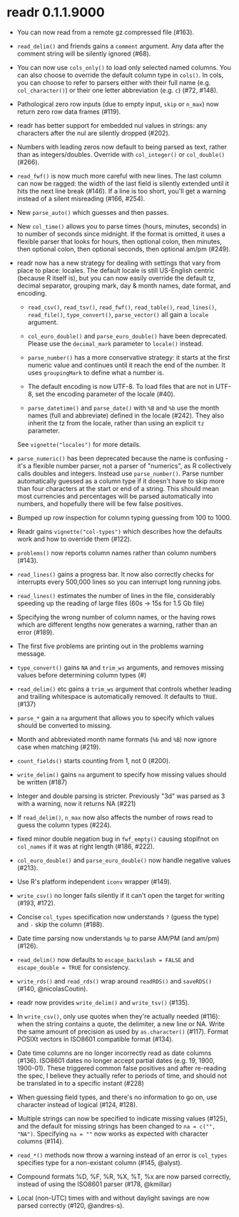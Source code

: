 # readr 0.1.1.9000

* You can now read from a remote gz compressed file (#163).

* `read_delim()` and friends gains a `comment` argument. Any data after the
  comment string will be silently ignored (#68).

* You can now use `cols_only()` to load only selected named columns. You can
  also choose to override the default column type in `cols()`. In cols, you
  can choose to refer to parsers either with their full name (e.g. 
  `col_character()`) or their one letter abbreviation (e.g. `c`) (#72, #148).

* Pathological zero row inputs (due to empty input, `skip` or `n_max`) now
  return zero row data frames (#119).

* readr has better support for embedded nul values in strings: any characters
  after the nul are silently dropped (#202).

* Numbers with leading zeros now default to being parsed as text, rather than
  as integers/doubles. Override with `col_integer()` or `col_double()` (#266).

* `read_fwf()` is now much more careful with new lines. The last column 
  can now be ragged: the width of the last field is silently extended until
  it hits the next line break (#146). If a line is too short, you'll get
  a warning instead of a silent misreading (#166, #254).

* New `parse_auto()` which guesses and then passes.

* New `col_time()` allows you to parse times (hours, minutes, seconds) in
  to number of seconds since midnight. If the format is omitted, it uses
  a flexible parser that looks for hours, then optional colon, then minutes,
  then optional colon, then optional seconds, then optional am/pm (#249).

* readr now has a new strategy for dealing with settings that vary from
  place to place: locales. The default locale is still US-English centric
  (because R itself is), but you can now easily override the default
  tz, decimal separator, grouping mark, day & month names, date format, and 
  encoding.
  
    * `read_csv()`, `read_tsv()`, `read_fwf()`, `read_table()`, 
      `read_lines()`, `read_file()`, `type_convert()`, `parse_vector()` 
      all gain a `locale` argument.

    * `col_euro_double()` and `parse_euro_double()` have been deprecated.
      Please use the `decimal_mark` parameter to `locale()` instead.
      
    * `parse_number()` has a more conservative strategy: it starts at 
      the first numeric value and continues until it reach the end of the 
      number. It uses `groupingMark` to define what a number is.
      
    * The default encoding is now UTF-8. To load files that are not 
      in UTF-8, set the encoding parameter of the locale (#40).
      
    * `parse_datetime()` and `parse_date()` with `%B` and `%b` use the
      month names (full and abbreviate) defined in the locale (#242).
      They also inherit the tz from the locale, rather than using an
      explicit `tz` parameter.
      
  See `vignette("locales")` for more details.
      
* `parse_numeric()` has been deprecated because the name is confusing - 
  it's a flexible number parser, not a parser of "numerics", as R collectively
  calls doubles and integers. Instead use `parse_number()`. Parse number
  automatically guessed as a column type if it doesn't have to skip more than
  four characters at the start or end of a string. This should mean most 
  currencies and percentages will be parsed automatically into numbers, and
  hopefully there will be few false positives.

* Bumped up row inspection for column typing guessing from 100 to 1000.

* Readr gains `vignette("col-types")` which describes how the defaults
  work and how to override them (#122).

* `problems()` now reports column names rather than column numbers (#143).

* `read_lines()` gains a progress bar. It now also correctly checks for 
  interrupts every 500,000 lines so you can interrupt long running jobs.

* `read_lines()` estimates the number of lines in the file, considerably
  speeding up the reading of large files (60s -> 15s for 1.5 Gb file)

* Specifying the wrong number of column names, or the having rows which
  are different lengths now generates a warning, rather than an error (#189).

* The first five problems are printing out in the problems warning message.

* `type_convert()` gains `NA` and `trim_ws` arguments, and removes missing
  values before determining column types (#)

* `read_delim()` etc gains a `trim_ws` argument that controls whether leading
  and trailing whitespace is automatically removed. It defaults to `TRUE`. (#137)
  
* `parse_*` gain a `na` argument that allows you to specify which values should
  be converted to missing.

* Month and abbreviated month name formats (`%b` and `%B`) now ignore
  case when matching (#219).

* `count_fields()` starts counting from 1, not 0 (#200).

* `write_delim()` gains `na` argument to specify how missing values should be
  written (#187)

* Integer and double parsing is stricter. Previously "3d" was parsed as 
  3 with a warning, now it returns NA (#221)

* If `read_delim()`, `n_max` now also affects the number of rows read to 
  guess the column types (#224).

* fixed minor double negation bug in `fwf_empty()` causing stopifnot on 
  `col_names` if it was at right length (#186, #222).

* `col_euro_double()` and `parse_euro_double()` now handle negative values 
  (#213).

* Use R's platform independent `iconv` wrapper (#149).

* `write_csv()` no longer fails silently if it can't open the target for
  writing (#193, #172).

* Concise `col_types` specification now understands `?` (guess the type) and
  `-` skip the column (#188).

* Date time parsing now understands `%p` to parse AM/PM (and am/pm) (#126).

* `read_delim()` now defaults to `escape_backslash = FALSE` and 
  `escape_double = TRUE` for consistency.  
  
* `write_rds()` and `read_rds()` wrap around `readRDS()` and `saveRDS()`
  (#140, @nicolasCoutin).
  
* readr now provides `write_delim()` and `write_tsv()` (#135).

* In `write_csv()`, only use quotes when they're actually needed (#116): 
  when the string contains a quote, the delimiter, a new line or NA.
  Write the same amount of precision as used by `as.character()` (#117).
  Format POSIXt vectors in ISO8601 compatible format (#134).
  
* Date time columns are no longer incorrectly read as date columns (#136).
  ISO8601 dates no longer accept partial dates (e.g. 19, 1900, 1900-01).
  These triggered common false positives and after re-reading the spec,
  I believe they actually refer to periods of time, and should not be translated
  in to a specific instant (#228)

* When guessing field types, and there's no information to go on, use
  character instead of logical (#124, #128).

* Multiple strings can now be specified to indicate missing values (#125), and
  the default for missing strings has been changed to `na = c("", "NA")`.
  Specifying `na = ""` now works as expected with character columns (#114).
  
* `read_*()` methods now throw a warning instead of an error is `col_types`
  specifies type for a non-existant column (#145, @alyst).

* Compound formats %D, %F, %R, %X, %T, %x are now parsed correctly, instead of
  using the ISO8601 parser (#178, @kmillar)
  
* Local (non-UTC) times with and without daylight savings are now parsed
  correctly (#120, @andres-s).
